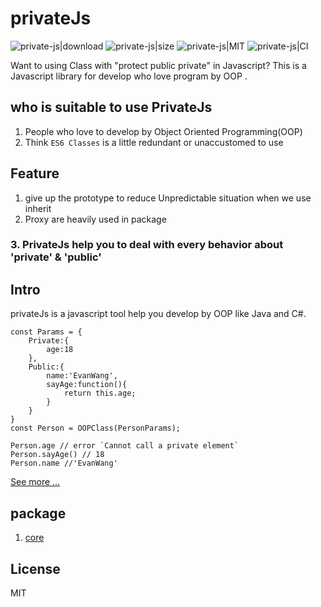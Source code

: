 # privateJs
<p >
<img src="https://img.shields.io/npm/dy/@private-js/core" alt="private-js|download">  
<img src="https://img.shields.io/github/size/tp953704/privateJs/packages/core/dist/index.es.min.js" alt="private-js|size">  
<img src="https://img.shields.io/npm/l/@private-js/core" alt="private-js|MIT">  
<img src="https://travis-ci.org/tp953704/privateJs.svg?branch=master" alt="private-js|CI">     

</p>


Want to using Class with "protect public private" in Javascript? This is a Javascript library for develop who love program by OOP .

## who is suitable to use PrivateJs
1. People who love to develop by Object Oriented Programming(OOP)
2. Think `ES6 Classes` is a little redundant or unaccustomed to use

## Feature
1. give up the prototype to reduce Unpredictable situation when we use inherit
2. Proxy are heavily used in package
### 3. PrivateJs help you to deal with every behavior about 'private' & 'public'

## Intro
privateJs is a javascript tool help you develop by OOP like Java and C#.

```
const Params = {
    Private:{
        age:18
    },
    Public:{
        name:'EvanWang',
        sayAge:function(){
            return this.age;
        }
    }
}
const Person = OOPClass(PersonParams);

Person.age // error `Cannot call a private element`
Person.sayAge() // 18
Person.name //'EvanWang'
```
[See more ...](https://github.com/tp953704/privateJs/tree/master/packages/core)
## package
1. [core](https://github.com/tp953704/privateJs/tree/master/packages/core)

## License
MIT

